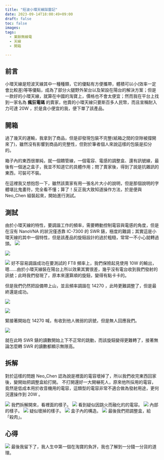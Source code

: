 ```yaml
---
title: "短波小環天線踩雷記"
date: 2023-09-14T18:00:49+09:00
draft: false
toc: false
images:
tags:
  - 業餘無線電
  - 天線
  - 開箱

---
```

## 前言
小環天線是短波天線其中一種種類，它的優點有方便攜帶，體積可以小(效率一定會比較差)等等優點，成為了部分火腿野外架台以及架設在陽台的解決方案；但是一款好的小環天線，就算在中國的淘寶上，價格也不會太便宜；然而我在平台上找到一家名為 **瘋狂電碼** 的賣家，他賣的小環天線只要斯百多人民幣，而且宣稱耐入力可達 20W ，於是貪小便宜的我，便下單了該產品。
## 開箱
過了幾天的運輸，我拿到了商品，但是卻發現包裝不完整(紙箱之間的空隙被撐開來了)，雖然沒有影響到商品的完整性，但對於筆者個人來說這樣的包裝是扣分的。

箱子內的東西很單純，就一個饋管線，一個電容、電感的調整盒、還有訊號線，最後有一個迷之盒子，我並不知道它的具體作用；問了賣家後，得到了說是抗雜訊的東西，可裝可不裝。

在這裡我又想抱怨一下，雖然該賣家有用一張名片大小的說明，但是那個說明的字體堪比鬼畫符，完全看不懂；算了！反正我大致知道操作方法，於是便與 Neo_Chen 組裝起來，開始進行測試。

## 測試
由於小環天線的特性，要調諧工作的頻率，需要轉動控制電容與電感的角度，但是在沒有 NanoVNA 的狀況僅憑靠 IC-7300 的 SWR 錶，極度的難調；其實這是小環天線的其中一個特性，但是該產品的旋鈕設計的過於粗糙，常常一不小心就轉過頭。
![](https://hackmd.io/_uploads/rywleBeka.jpg)

![](https://hackmd.io/_uploads/B1PexHlJa.jpg)

![](https://hackmd.io/_uploads/By34MrgJp.jpg)
好不容易調諧成功在要測試的 FT8 頻率上，我們保險起見使用 10W 的輸出，嗯......由於小環天線裝在陽台上所以效果其實很差，幾乎沒有電台收到我們發射的訊號；此時我們發現了，原本來還算順的旋鈕，變得有點卡卡的。

但是我們仍然把設備帶上山，並且頻率調諧在 14270 ，此時更難調整了，但是最終還是成功。

![](https://hackmd.io/_uploads/rkXd1rlJ6.jpg)

![](https://hackmd.io/_uploads/rkz_yrxyp.jpg)

緊接著開始在 14270 喊，有收到他人微弱的訊號，但是無人回應我們。

![](https://hackmd.io/_uploads/Hkm_JSxJT.jpg)

就在此時 SWR 錶的讀數開始上下不正常的跳動，而該旋鈕變得更難轉了，接著無論怎麼轉 SWR 的讀數都顯示無限高。

## 拆解
對於這樣的問題 Neo_Chen 認為說是裡面的電容壞掉了，所以我們收完東西回家後，變開始把調整盒給打開。
不打開還好一大開嚇死人，原來他所採用的電容，竟然是低成本用於收音機用的電容，這類型的電容非常不適合做為發射用途，更何況還操作到 20W 。

![](https://hackmd.io/_uploads/rkXdJre1a.jpg)
我們拆解開來，看裡面的樣子。
![](https://hackmd.io/_uploads/BJGOJBg1T.jpg)
看到疑似因跳火而融化的的電容。
![](https://hackmd.io/_uploads/r1Q_JSlk6.jpg)
內部的樣子。
![](https://hackmd.io/_uploads/SymdJSxJp.jpg)
疑似壞掉的樣子。
![](https://hackmd.io/_uploads/rJwxxHxkT.jpg)
盒子內的構造。
![](https://hackmd.io/_uploads/S1vexBg1p.jpg)
最後我們把調整盒，給「殺肉」。
## 心得

![](https://hackmd.io/_uploads/Skveerlyp.jpg)
最後我留下了，我人生中第一個在淘寶的負評，我也了解到一分錢一分貨的道理。
